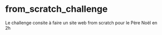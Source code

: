# from_scratch_challenge
 Le challenge consite à faire un site web from scratch pour le Père Noël en 2h
